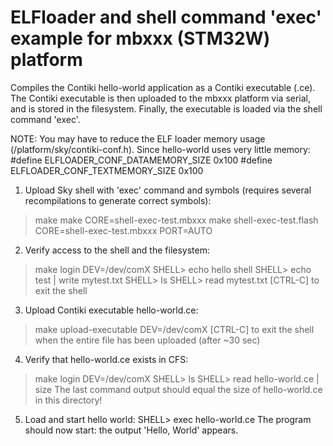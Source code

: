 ELFloader and shell command 'exec' example for mbxxx (STM32W) platform
======================================================================


Compiles the Contiki hello-world application as a Contiki executable (.ce).
The Contiki executable is then uploaded to the mbxxx platform via serial, and
is stored in the filesystem.
Finally, the executable is loaded via the shell command 'exec'.
 
NOTE:
You may have to reduce the ELF loader memory usage (/platform/sky/contiki-conf.h).
Since hello-world uses very little memory:
#define ELFLOADER_CONF_DATAMEMORY_SIZE 0x100
#define ELFLOADER_CONF_TEXTMEMORY_SIZE 0x100


1. Upload Sky shell with 'exec' command and symbols (requires several recompilations to generate correct symbols):
> make
> make CORE=shell-exec-test.mbxxx
> make shell-exec-test.flash CORE=shell-exec-test.mbxxx PORT=AUTO


2. Verify access to the shell and the filesystem:
> make login DEV=/dev/comX
SHELL> echo hello shell
SHELL> echo test | write mytest.txt
SHELL> ls
SHELL> read mytest.txt
[CTRL-C] to exit the shell


3. Upload Contiki executable hello-world.ce:
> make upload-executable DEV=/dev/comX
[CTRL-C] to exit the shell when the entire file has been uploaded (after ~30 sec)


4. Verify that hello-world.ce exists in CFS:
> make login DEV=/dev/comX
SHELL> ls
SHELL> read hello-world.ce | size
The last command output should equal the size of hello-world.ce in this directory!


5. Load and start hello world:
SHELL> exec hello-world.ce
The program should now start: the output 'Hello, World' appears.

